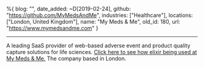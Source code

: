 %{
  blog: "",
  date_added: ~D[2019-02-24],
  github: "https://github.com/MyMedsAndMe",
  industries: ["Healthcare"],
  locations: ["London, United Kingdom"],
  name: "My Meds & Me",
  old_id: 180,
  url: "https://www.mymedsandme.com"
}

---

A leading SaaS provider of web-based adverse event and product quality capture solutions for life sciences. [Click here to see how elixir being used at My Meds & Me.](https://www.youtube.com/watch?v=ZCYEX6ZIJgM) The company based in London.
